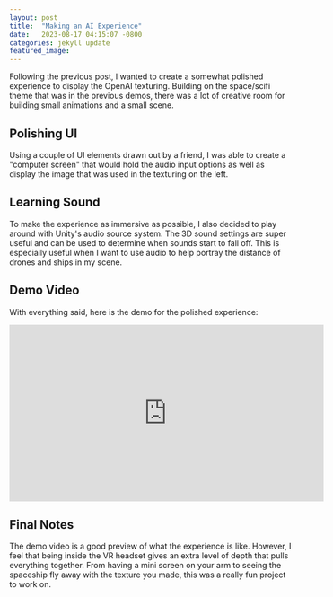 ```yaml
---
layout: post
title:  "Making an AI Experience"
date:   2023-08-17 04:15:07 -0800
categories: jekyll update
featured_image:
---
```

Following the previous post, I wanted to create a somewhat polished experience to display the OpenAI texturing. Building on the space/scifi theme that was in the previous demos, there was a lot of creative room for building small animations and a small scene.

## Polishing UI

Using a couple of UI elements drawn out by a friend, I was able to create a "computer screen" that would hold the audio input options as well as display the image that was used in the texturing on the left.

## Learning Sound

To make the experience as immersive as possible, I also decided to play around with Unity's audio source system. The 3D sound settings are super useful and can be used to determine when sounds start to fall off. This is especially useful when I want to use audio to help portray the distance of drones and ships in my scene.

## Demo Video

With everything said, here is the demo for the polished experience:
<iframe width="560" height="315" src="https://www.youtube.com/embed/Nc1YIM9tRsw?si=UEiVrSVQBsrxB178" title="YouTube video player" frameborder="0" allow="accelerometer; autoplay; clipboard-write; encrypted-media; gyroscope; picture-in-picture; web-share" allowfullscreen></iframe>

## Final Notes

The demo video is a good preview of what the experience is like. However, I feel that being inside the VR headset gives an extra level of depth that pulls everything together. From having a mini screen on your arm to seeing the spaceship fly away with the texture you made, this was a really fun project to work on.
